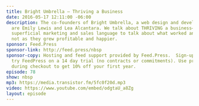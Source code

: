 ```yaml
---
title: Bright Umbrella — Thriving a Business
date: 2016-05-17 12:11:00 -06:00
description: The co-founders of Bright Umbrella, a web design and development agency,
  are Emily Lewis and Lea Alcantara. We talk about THRIVING a business—going BEYOND
  superficial marketing and sales language to talk about what worked and what did
  not as they grew profitable and happier.
sponsor: Feed.Press
sponsor-link: http://feed.press/nbsp
sponsor-copy: Hosting and feed support provided by Feed.Press.  Sign-up today and
  try FeedPress on a 14 day trial (no contracts or commitments). Use promo code *nbsp*
  during checkout to get 10% off your first year.
episode: 78
show: nbsp
mp3: https://media.transistor.fm/5fc0f20d.mp3
video: https://www.youtube.com/embed/odgtaU_a8Zg
layout: episode
---
```


